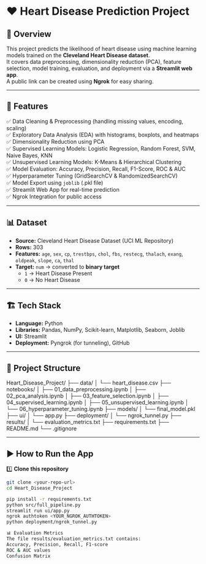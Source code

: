 # ❤️ Heart Disease Prediction Project

## 📌 Overview
This project predicts the likelihood of heart disease using machine learning models trained on the **Cleveland Heart Disease dataset**.  
It covers data preprocessing, dimensionality reduction (PCA), feature selection, model training, evaluation, and deployment via a **Streamlit web app**.  
A public link can be created using **Ngrok** for easy sharing.

---

## 🚀 Features
✅ Data Cleaning & Preprocessing (handling missing values, encoding, scaling)  
✅ Exploratory Data Analysis (EDA) with histograms, boxplots, and heatmaps  
✅ Dimensionality Reduction using PCA  
✅ Supervised Learning Models: Logistic Regression, Random Forest, SVM, Naive Bayes, KNN  
✅ Unsupervised Learning Models: K-Means & Hierarchical Clustering  
✅ Model Evaluation: Accuracy, Precision, Recall, F1-Score, ROC & AUC  
✅ Hyperparameter Tuning (GridSearchCV & RandomizedSearchCV)  
✅ Model Export using `joblib` (.pkl file)  
✅ Streamlit Web App for real-time prediction  
✅ Ngrok Integration for public access  

---

## 📊 Dataset
- **Source:** Cleveland Heart Disease Dataset (UCI ML Repository)  
- **Rows:** 303  
- **Features:** `age`, `sex`, `cp`, `trestbps`, `chol`, `fbs`, `restecg`, `thalach`, `exang`, `oldpeak`, `slope`, `ca`, `thal`  
- **Target:** `num` → converted to **binary target**  
  - `1` → Heart Disease Present  
  - `0` → No Heart Disease  

---

## 🏗 Tech Stack
- **Language:** Python  
- **Libraries:** Pandas, NumPy, Scikit-learn, Matplotlib, Seaborn, Joblib  
- **UI:** Streamlit  
- **Deployment:** Pyngrok (for tunneling), GitHub  

---

## 📂 Project Structure
Heart_Disease_Project/
├── data/
│ └── heart_disease.csv
├── notebooks/
│ ├── 01_data_preprocessing.ipynb
│ ├── 02_pca_analysis.ipynb
│ ├── 03_feature_selection.ipynb
│ ├── 04_supervised_learning.ipynb
│ ├── 05_unsupervised_learning.ipynb
│ └── 06_hyperparameter_tuning.ipynb
├── models/
│ └── final_model.pkl
├── ui/
│ └── app.py
├── deployment/
│ └── ngrok_tunnel.py
├── results/
│ └── evaluation_metrics.txt
├── requirements.txt
├── README.md
└── .gitignore



---

## ▶ How to Run the App

1️⃣ **Clone this repository**
```bash
git clone <your-repo-url>
cd Heart_Disease_Project

pip install -r requirements.txt
python src/full_pipeline.py
streamlit run ui/app.py
ngrok authtoken <YOUR_NGROK_AUTHTOKEN>
python deployment/ngrok_tunnel.py

📊 Evaluation Metrics
The file results/evaluation_metrics.txt contains:
Accuracy, Precision, Recall, F1-score
ROC & AUC values
Confusion Matrix
